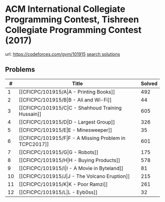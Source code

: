 # ACM International Collegiate Programming Contest, Tishreen Collegiate Programming Contest (2017)

url: https://codeforces.com/gym/101915
[search solutions](https://www.google.com/search?q=Solution+OR+題解+ACM+International+Collegiate+Programming+Contest,+Tishreen+Collegiate+Programming+Contest+(2017))

## Problems

| # | Title | Solved |
| --- | --- | --- |
|1|[[CFICPC/101915/A\|A - Printing Books]]|492|
|2|[[CFICPC/101915/B\|B - Ali and Wi-Fi]]|44|
|3|[[CFICPC/101915/C\|C - Shahhoud Training Hussain]]|605|
|4|[[CFICPC/101915/D\|D - Largest Group]]|326|
|5|[[CFICPC/101915/E\|E - Minesweeper]]|35|
|6|[[CFICPC/101915/F\|F - A Missing Problem in TCPC2017]]|601|
|7|[[CFICPC/101915/G\|G - Robots]]|175|
|8|[[CFICPC/101915/H\|H - Buying Products]]|578|
|9|[[CFICPC/101915/I\|I - A Movie in Byteland]]|81|
|10|[[CFICPC/101915/J\|J - The Volcano Eruption]]|215|
|11|[[CFICPC/101915/K\|K - Poor Ramzi]]|261|
|12|[[CFICPC/101915/L\|L - Eyb0ss]]|32|
